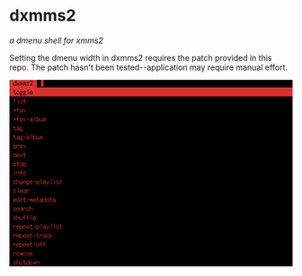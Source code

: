 # dxmms2
*a dmenu shell for xmms2*

Setting the dmenu width in dxmms2 requires the patch provided in this repo. The 
patch hasn't been tested--application may require manual effort.

  ![dxmms2 screenie](dxmms2.png)
